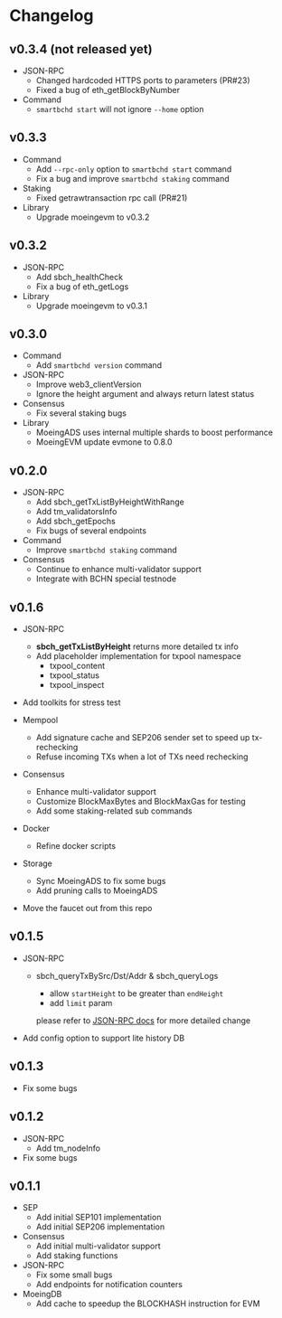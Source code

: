 # Changelog

## v0.3.4 (not released yet)

* JSON-RPC
  * Changed hardcoded HTTPS ports to parameters (PR#23)
  * Fixed a bug of eth_getBlockByNumber
* Command
  * `smartbchd start` will not ignore `--home` option

## v0.3.3

* Command
  * Add `--rpc-only` option to `smartbchd start` command
  * Fix a bug and improve `smartbchd staking` command
* Staking
  * Fixed getrawtransaction rpc call (PR#21)
* Library
  * Upgrade moeingevm to v0.3.2


## v0.3.2

* JSON-RPC
  * Add sbch_healthCheck
  * Fix a bug of eth_getLogs
* Library
  * Upgrade moeingevm to v0.3.1


## v0.3.0

* Command
  * Add `smartbchd version` command
* JSON-RPC
  * Improve web3_clientVersion
  * Ignore the height argument and always return latest status
* Consensus
  * Fix several staking bugs
* Library
  * MoeingADS uses internal multiple shards to boost performance
  * MoeingEVM update evmone to 0.8.0



## v0.2.0

* JSON-RPC
  * Add sbch_getTxListByHeightWithRange
  * Add tm_validatorsInfo
  * Add sbch_getEpochs
  * Fix bugs of several endpoints
* Command
  * Improve `smartbchd staking` command
* Consensus
  * Continue to enhance multi-validator support
  * Integrate with BCHN special testnode



## v0.1.6

* JSON-RPC

  * **sbch_getTxListByHeight** returns more detailed tx info
  * Add placeholder implementation for txpool namespace 
    * txpool_content
    * txpool_status
    * txpool_inspect

* Add toolkits for stress test

* Mempool
  * Add signature cache and SEP206 sender set to speed up tx-rechecking
  * Refuse incoming TXs when a lot of TXs need rechecking

* Consensus

  * Enhance multi-validator support
  * Customize BlockMaxBytes and BlockMaxGas for testing
  * Add some staking-related sub commands

* Docker

  * Refine docker scripts

* Storage

  * Sync MoeingADS to fix some bugs
  * Add pruning calls to MoeingADS

* Move the faucet out from this repo



## v0.1.5

* JSON-RPC

  * sbch_queryTxBySrc/Dst/Addr & sbch_queryLogs

    * allow `startHeight` to be greater than `endHeight`
    * add `limit` param

    please refer to  [JSON-RPC docs](https://github.com/smartbch/docs/blob/main/deverlopers-guide/jsonrpc.md#sbch_queryTxBySrc) for more detailed change

* Add config option to support lite history DB



## v0.1.3

* Fix some bugs



## v0.1.2

* JSON-RPC
  * Add tm_nodeInfo
* Fix some bugs



## v0.1.1

* SEP
  * Add initial SEP101 implementation
  * Add initial SEP206 implementation
* Consensus
  * Add initial multi-validator support
  * Add staking functions
* JSON-RPC
  * Fix some small bugs
  * Add endpoints for notification counters
* MoeingDB
  * Add cache to speedup the BLOCKHASH instruction for EVM




